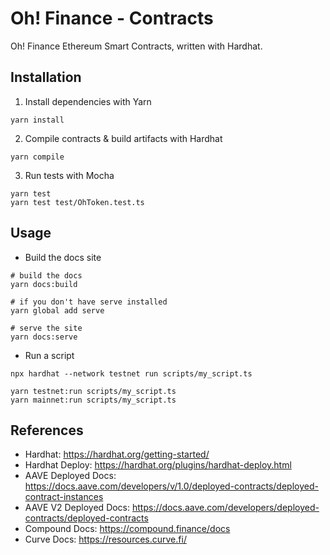 # Oh! Finance - Contracts

Oh! Finance Ethereum Smart Contracts, written with Hardhat.

## Installation

1. Install dependencies with Yarn

```
yarn install
```

2. Compile contracts & build artifacts with Hardhat

```
yarn compile
```

3. Run tests with Mocha

```
yarn test
yarn test test/OhToken.test.ts
```

## Usage

- Build the docs site

```
# build the docs
yarn docs:build

# if you don't have serve installed
yarn global add serve

# serve the site
yarn docs:serve
```

- Run a script

```
npx hardhat --network testnet run scripts/my_script.ts

yarn testnet:run scripts/my_script.ts
yarn mainnet:run scripts/my_script.ts
```

## References

- Hardhat: https://hardhat.org/getting-started/
- Hardhat Deploy: https://hardhat.org/plugins/hardhat-deploy.html
- AAVE Deployed Docs: https://docs.aave.com/developers/v/1.0/deployed-contracts/deployed-contract-instances
- AAVE V2 Deployed Docs: https://docs.aave.com/developers/deployed-contracts/deployed-contracts
- Compound Docs: https://compound.finance/docs
- Curve Docs: https://resources.curve.fi/
